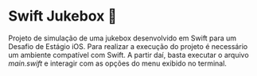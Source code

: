 # Swift Jukebox 📀

Projeto de simulação de uma jukebox desenvolvido em Swift para um Desafio de Estágio iOS. Para realizar a execução do projeto é necessário um ambiente compatível com Swift. A partir daí, basta executar o arquivo _main.swift_ e interagir com as opções do menu exibido no terminal.